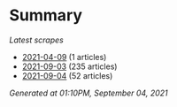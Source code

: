 # Summary
*Latest scrapes*
* [2021-04-09](https://github.com/nuuuwan/news_lk/blob/data/news_lk.2021-04-09.json) (1 articles)
* [2021-09-03](https://github.com/nuuuwan/news_lk/blob/data/news_lk.2021-09-03.json) (235 articles)
* [2021-09-04](https://github.com/nuuuwan/news_lk/blob/data/news_lk.2021-09-04.json) (52 articles)

*Generated at 01:10PM, September 04, 2021*